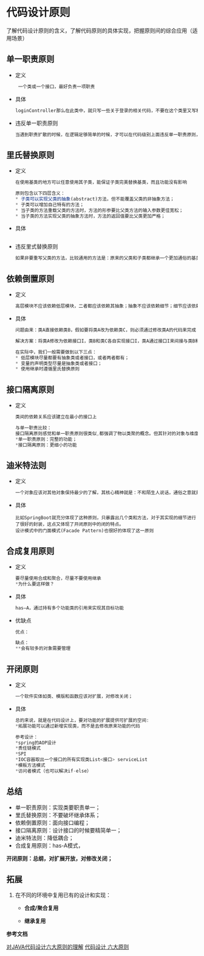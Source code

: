 # 代码设计原则

了解代码设计原则的含义，了解代码原则的具体实现，把握原则间的综合应用（适用场景）



## 单一职责原则

* 定义

  ```javascript
   一个类或一个接口，最好负责一项职责
  ```

* 具体

  ```javascript
  loginController那么在此类中，就只写一些关于登录的相关代码，不要在这个类里又写和登录不相关的功能点，这样很便于代码的维护
  ```

* 违反单一职责原则

  ```javascript
  当遇到职责扩散的时候，在逻辑足够简单的时候，才可以在代码级别上面违反单一职责原则，只有类中方法数量足够少，才可以在方法级别上违反单一职责原则
  ```


## 里氏替换原则

* 定义

  ```javascript
  在使用基类的地方可以任意使用其子类，能保证子类完美替换基类，而且功能没有影响
  
  原则包含以下四层含义：
  * 子类可以实现父类的抽象(abstract)方法，但不能覆盖父类的非抽象方法； 
  * 子类可以增加自己特有的方法； 
  * 当子类的方法重载父类的方法时，方法的形参要比父类方法的输入参数更佳宽松； 
  * 当子类的方法实现父类的抽象方法时，方法的返回值要比父类更加严格；
  ```

* 具体

  ```javascript
  
  ```

* 违反里式替换原则

  ```javascript
  如果非要重写父类的方法，比较通用的方法是：原来的父类和子类都继承一个更加通俗的基类，原有的继承关系去掉，采用依赖、聚合、组合等关系代替；
  ```



## 依赖倒置原则

* 定义

  ```javascript
  高层模块不应该依赖低层模块，二者都应该依赖其抽象；抽象不应该依赖细节；细节应该依赖抽象，其核心思想是依赖于抽象
  ```

* 具体

  ```javascript
  问题由来：类A直接依赖类B，假如要将类A改为依赖类C，则必须通过修改类A的代码来完成；这种场景下，类A一般是高层模块，负责复杂的业务逻辑；类B和类C是低层模块，负责基本的原则操作；假如修改类A，会给程序带来不必要的风险。
  
  解决方案：将类A修改为依赖接口I，类B和类C各自实现接口I，类A通过接口I来间接与类B和类C发生联系，则会降低修改类A的几率；
  
  在实际中，我们一般需要做到以下三点： 
  * 低层模块尽量都要有抽象类或者接口，或者两者都有； 
  * 变量的声明类型尽量是抽象类或者接口； 
  * 使用继承时遵循里氏替换原则
  ```


## 接口隔离原则

* 定义

  ```javascript
  类间的依赖关系应该建立在最小的接口上 
  
  与单一职责比较：
  接口隔离原则感觉和单一职责原则很类似,都强调了物以类聚的概念。但其针对的对象与维度不一样，单一职责主要是针对于一个类的，强调了类的功能。而接口隔离原则有更细化的感觉。
  *单一职责原则：完整的功能；
  *接口隔离原则：更细小的功能
  ```



## 迪米特法则

* 定义

  ```javascript
  一个对象应该对其他对象保持最少的了解，其核心精神就是：不和陌生人说话，通俗之意就是一个对象对自己需要耦合关联调用的类应该知道的少；这会导致类之间的耦合度降低，每个类都尽量减少对其他类的依赖
  ```

* 具体

  ```
  比如SpringBoot就充分体现了这种原则，只暴露出几个类和方法，对于其实现的细节进行了很好的封装，这点又体现了开闭原则中的闭的特点。
  设计模式中的门面模式(Facade Pattern)也很好的体现了这一原则
  ```



## 合成复用原则

* 定义

  ```javascript
  要尽量使用合成和聚合，尽量不要使用继承
  *为什么要这样做？
  ```

* 具体

  ```javascript
  has—A，通过持有多个功能类的引用来实现其目标功能
  ```

* 优缺点

  ```javascript
  优点：
  
  缺点：
  **会有较多的对象需要管理
  ```


## 开闭原则

* 定义

  ```javascript
  一个软件实体如类、模版和函数应该对扩展，对修改关闭；
  ```

* 具体

  ```javascript
  总的来说，就是在代码设计上，要对功能的扩展提供可扩展的空间:
  *拓展功能可以通过新增实现类，而不是去修改原来功能的代码
  
  参考设计：
  *spring的AOP设计
  *责任链模式
  *SPI
  *IOC容器取出一个接口的所有实现类List<接口> serviceList
  *模板方法模式
  *访问者模式（也可以解决if-else）
  ```



## 总结

- 单一职责原则：实现类要职责单一；
- 里氏替换原则：不要破坏继承体系；
- 依赖倒置原则：面向接口编程；
- 接口隔离原则：设计接口的时候要精简单一；
- 迪米特法则：降低耦合；
- 合成复用原则：has-A模式，

**开闭原则：总纲，对扩展开放，对修改关闭；**



## 拓展

1. 在不同的环境中复用已有的设计和实现：

   * **合成/聚合复用**

   * **继承复用**


**参考文档**

[对JAVA代码设计六大原则的理解](https://blog.csdn.net/puhaiyang/article/details/78231498)
[代码设计 六大原则](https://blog.csdn.net/u010388497/article/details/51809152)





